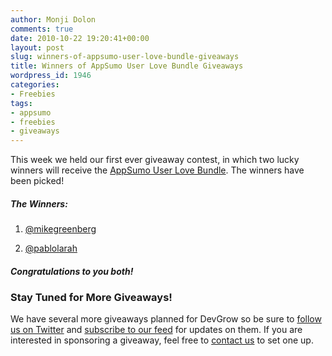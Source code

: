 ```yaml
---
author: Monji Dolon
comments: true
date: 2010-10-22 19:20:41+00:00
layout: post
slug: winners-of-appsumo-user-love-bundle-giveaways
title: Winners of AppSumo User Love Bundle Giveaways
wordpress_id: 1946
categories:
- Freebies
tags:
- appsumo
- freebies
- giveaways
---
```


This week we held our first ever giveaway contest, in which two lucky winners will receive the [AppSumo User Love Bundle](http://www.appsumo.com/).  The winners have been picked!



##### The Winners:






  1. [@mikegreenberg](http://twitter.com/mikegreenberg)


  2. [@pablolarah](http://twitter.com/pablolarah)





##### Congratulations to you both!







### Stay Tuned for More Giveaways!


We have several more giveaways planned for DevGrow so be sure to [follow us on Twitter](http://twitter.com/ThinkDevGrow) and [subscribe to our feed](http://feeds.feedburner.com/devgrow) for updates on them.  If you are interested in sponsoring a giveaway, feel free to [contact us](http://devgrow.com/contact/) to set one up.
